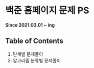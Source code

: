# 백준 홈페이지 문제 PS<br>
<b>Since 2021.03.01 ~ ing</b>

## Table of Contents
1) 단계별 문제풀이
2) 알고리즘 분류별 문제풀이
